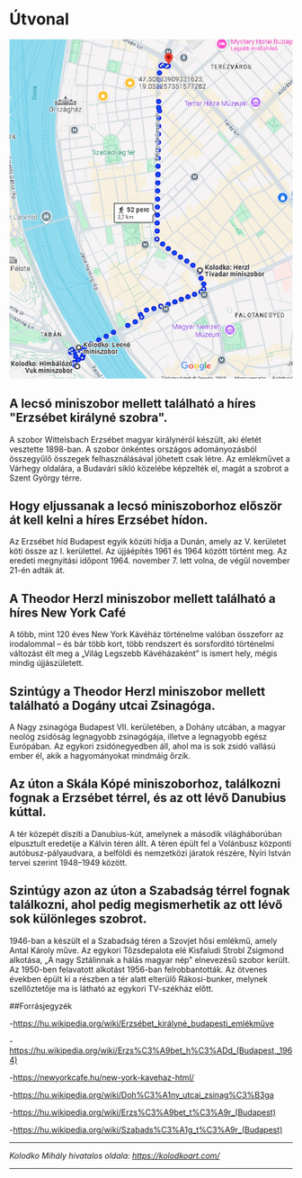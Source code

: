 # Útvonal

[![Terkep](https://github.com/Balogh-Kristof/kolodko_project/blob/main/image.png?raw=true "Terkep")](http:https://github.com/Balogh-Kristof/kolodko_project/blob/main/image.png// "Terkep")

## A lecsó miniszobor mellett található a híres "Erzsébet királyné szobra". 

A szobor Wittelsbach Erzsébet magyar királynéról készült, aki életét vesztette 1898-ban.  A szobor önkéntes országos adományozásból összegyűlő összegek felhasználásával jöhetett csak létre. Az emlékművet a Várhegy oldalára, a Budavári sikló közelébe képzelték el, magát a szobrot a Szent György térre.

## Hogy eljussanak a lecsó miniszoborhoz először át kell kelni a híres Erzsébet hídon.

Az Erzsébet híd Budapest egyik közúti hídja a Dunán, amely az V. kerületet köti össze az I. kerülettel. Az újjáépítés 1961 és 1964 között történt meg. Az eredeti megnyitási időpont 1964. november 7. lett volna, de végül november 21-én adták át.

## A Theodor Herzl miniszobor mellett található a híres New York Café

A több, mint 120 éves New York Kávéház történelme valóban összeforr az irodalommal – és bár több kort, több rendszert és sorsfordító történelmi változást élt meg a „Világ Legszebb Kávéházaként” is ismert hely, mégis mindig újjászületett.

## Szintúgy a Theodor Herzl miniszobor mellett található a Dogány utcai Zsinagóga.

 A Nagy zsinagóga Budapest VII. kerületében, a Dohány utcában, a magyar neológ zsidóság legnagyobb zsinagógája, illetve a legnagyobb egész Európában. Az egykori zsidónegyedben áll, ahol ma is sok zsidó vallású ember él, akik a hagyományokat mindmáig őrzik.
 
## Az úton a Skála Kópé miniszoborhoz, találkozni fognak a Erzsébet térrel, és az ott lévő Danubius kúttal.

A tér közepét díszíti a Danubius-kút, amelynek a második világháborúban elpusztult eredetije a Kálvin téren állt. A téren épült fel a Volánbusz központi autóbusz-pályaudvara, a belföldi és nemzetközi járatok részére, Nyíri István tervei szerint 1948–1949 között.

## Szintúgy azon az úton a Szabadság térrel fognak találkozni, ahol pedig megismerhetik az ott lévő sok különleges szobrot.

1946-ban a készült el a Szabadság téren a Szovjet hősi emlékmű, amely Antal Károly műve. Az egykori Tőzsdepalota elé Kisfaludi Strobl Zsigmond alkotása, „A nagy Sztálinnak a hálás magyar nép” elnevezésű szobor került. Az 1950-ben felavatott alkotást 1956-ban felrobbantották. Az ötvenes években épült ki a részben a tér alatt elterülő Rákosi-bunker, melynek szellőztetője ma is látható az egykori TV-székház előtt.


##Forrásjegyzék

-https://hu.wikipedia.org/wiki/Erzsébet_királyné_budapesti_emlékműve
 
-https://hu.wikipedia.org/wiki/Erzs%C3%A9bet_h%C3%ADd_(Budapest,_1964)
 
-https://newyorkcafe.hu/new-york-kavehaz-html/
 
-https://hu.wikipedia.org/wiki/Doh%C3%A1ny_utcai_zsinag%C3%B3ga
 
-https://hu.wikipedia.org/wiki/Erzs%C3%A9bet_t%C3%A9r_(Budapest)
 
-https://hu.wikipedia.org/wiki/Szabads%C3%A1g_t%C3%A9r_(Budapest)

------------


*Kolodko Mihály hivatalos oldala: https://kolodkoart.com/*

------------
